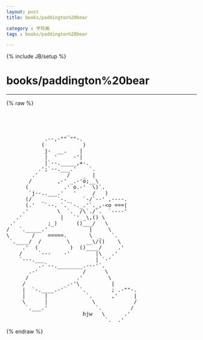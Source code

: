 ```yaml
---
layout: post
title: books/paddington%20bear
category : 字符画
tags : books/paddington%20bear
---
```

{% include JB/setup %}
# books/paddington%20bear
---
{% raw %}
<pre>



                   _
            .--,-&quot;&quot; &quot;&quot;-.
           (            )
            j-  __.    |
            |  &#039;     -&#039;|
            |`--._____,+-.
          .&#039;;`--.___.&#039;    `.
        .&#039;         /    _  |
       /        ,-&#039; _.-&#039;o;__\
      (           .&#039; o.-&#039;  \)`.
       `j--..___.&#039;   &#039;     /   )
      (/   _    `-._    `-/`--&#039; ,----.
      (.&#039;   `--. `. `-._.&#039;`._,-&lt;o ===|
     .&#039;         \  `.  /\`./`.  `----&#039;
   .&#039;            |   `&#039; _\,() \
 .&#039;          ;_)      ()___/   \
/   `._____.&#039;             |     \
\       /    =====.       \  _   `.
 `.____/  /        \     __\/()    \
     .&#039;  (          )  ()____/     .&#039;
    /     `---    -&#039;        |\   .&#039;
    `---.___                | `-&#039;
          .-`--.________.---&#039;`.
       .-&#039;              /      \
      /               .&#039;        \
     /            _.-&#039;\          |
     |  `-.____.-&#039;     `.        ; .-&quot;&quot;-.
     |      |            `.      ,&#039;     |
     \      |              \            /
      `.___.&#039;               `.         /
                        hjw   \      .&#039;
                               `.__.&#039; </pre>
{% endraw %}
